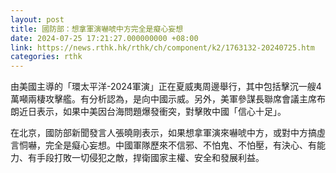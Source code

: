 ```yaml
---
layout: post
title: 國防部：想拿軍演嚇唬中方完全是癡心妄想
date: 2024-07-25 17:21:27.000000000 +08:00
link: https://news.rthk.hk/rthk/ch/component/k2/1763132-20240725.htm
categories: rthk
---
```


由美國主導的「環太平洋-2024軍演」正在夏威夷周邊舉行，其中包括擊沉一艘4萬噸兩棲攻擊艦。有分析認為，是向中國示威。另外，美軍參謀長聯席會議主席布朗近日表示，如果中美因台海問題爆發衝突，對擊敗中國「信心十足」。

在北京，國防部新聞發言人張曉剛表示，如果想拿軍演來嚇唬中方，或對中方搞虛言恫嚇，完全是癡心妄想。中國軍隊歷來不信邪、不怕鬼、不怕壓，有決心、有能力、有手段打敗一切侵犯之敵，捍衛國家主權、安全和發展利益。
